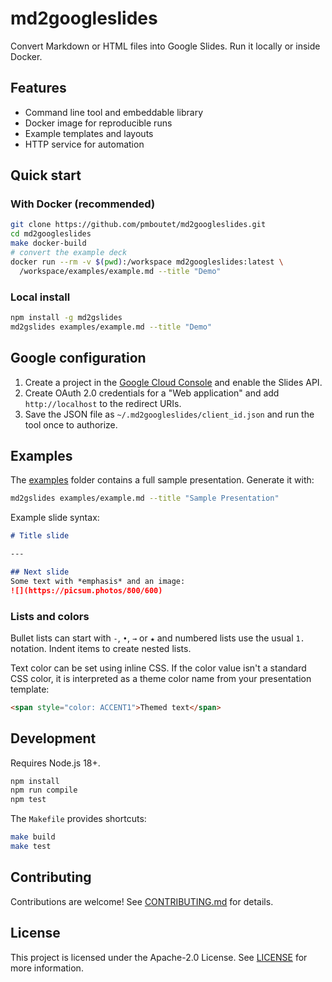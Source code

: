 # md2googleslides

Convert Markdown or HTML files into Google Slides. Run it locally or inside Docker.

## Features

- Command line tool and embeddable library
- Docker image for reproducible runs
- Example templates and layouts
- HTTP service for automation

## Quick start

### With Docker (recommended)

```bash
git clone https://github.com/pmboutet/md2googleslides.git
cd md2googleslides
make docker-build
# convert the example deck
docker run --rm -v $(pwd):/workspace md2googleslides:latest \
  /workspace/examples/example.md --title "Demo"
```

### Local install

```bash
npm install -g md2gslides
md2gslides examples/example.md --title "Demo"
```

## Google configuration

1. Create a project in the [Google Cloud Console](https://console.developers.google.com) and enable the Slides API.
2. Create OAuth 2.0 credentials for a "Web application" and add `http://localhost` to the redirect URIs.
3. Save the JSON file as `~/.md2googleslides/client_id.json` and run the tool once to authorize.

## Examples

The [examples](examples) folder contains a full sample presentation. Generate it with:

```bash
md2gslides examples/example.md --title "Sample Presentation"
```

Example slide syntax:

```markdown
# Title slide

---

## Next slide
Some text with *emphasis* and an image:
![](https://picsum.photos/800/600)
```

### Lists and colors

Bullet lists can start with `-`, `•`, `→` or `★` and numbered lists use the usual `1.` notation. Indent items to create nested lists.

Text color can be set using inline CSS. If the color value isn't a standard CSS color, it is interpreted as a theme color name from your presentation template:

```markdown
<span style="color: ACCENT1">Themed text</span>
```

## Development

Requires Node.js 18+.

```bash
npm install
npm run compile
npm test
```

The `Makefile` provides shortcuts:

```bash
make build
make test
```

## Contributing

Contributions are welcome! See [CONTRIBUTING.md](CONTRIBUTING.md) for details.

## License

This project is licensed under the Apache-2.0 License. See [LICENSE](LICENSE) for more information.
